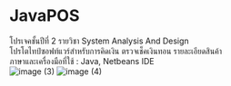 # JavaPOS
โปรเจคชั้นปีที่ 2 รายวิชา System Analysis And Design\
โปรโตไทป์ซอฟท์แวร์สำหรับการคิดเงิน ตรวจเช็คเงินทอน รายละเอียดสินค้า\
ภาษาและเครื่องมือที่ใช้ : Java, Netbeans IDE\
![image (3)](https://github.com/tomamac/JavaPOS/assets/98507014/0a66b5a1-9f27-48b4-ac44-2d32a7169ca0)
![image (4)](https://github.com/tomamac/JavaPOS/assets/98507014/ff0c9a9d-7a17-474a-b7f1-b6f6345dcb7e)
